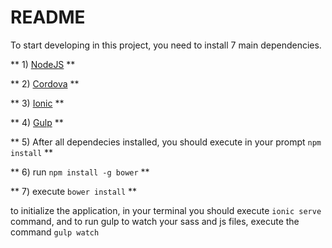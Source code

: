 # README #
To start developing in this project, you need to install 7 main dependencies.

** 1) [NodeJS](https://nodejs.org/en/download/) **

** 2) [Cordova](https://cordova.apache.org/) **

** 3) [Ionic](http://ionicframework.com/docs/guide/installation.html) **

** 4) [Gulp](https://github.com/gulpjs/gulp/blob/master/docs/getting-started.md) **

** 5) After all dependecies installed, you should execute in your prompt ```npm install``` **

** 6) run ``` npm install -g bower ``` **

** 7) execute  ``` bower install ``` **

to initialize the application, in your terminal you should execute ``` ionic serve ``` command, and to run gulp to watch your sass and js files, execute the command ``` gulp watch ```